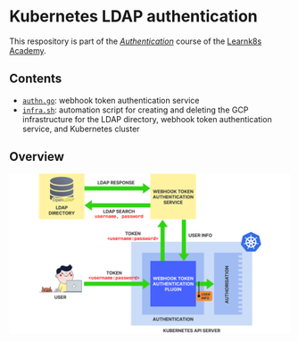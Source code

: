 # Kubernetes LDAP authentication

This respository is part of the [_Authentication_](https://academy.learnk8s.io/authentication-intro) course of the [Learnk8s Academy](http://academy.learnk8s.io/).

## Contents

- [`authn.go`](authn.go): webhook token authentication service
- [`infra.sh`](infra.sh): automation script for creating and deleting the GCP infrastructure for the LDAP directory, webhook token authentication service, and Kubernetes cluster

## Overview

![LDAP authentication](overview.svg)
